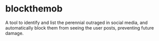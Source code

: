 # blockthemob
A tool to identify and list the perennial outraged in social media, and automatically block them from seeing the user posts, preventing future damage.
